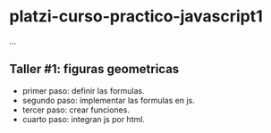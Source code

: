 # platzi-curso-practico-javascript1

...

## Taller #1: figuras geometricas

- primer paso: definir las formulas.
- segundo paso: implementar las formulas en js.
- tercer paso: crear funciones.
- cuarto paso: integran js por html.
